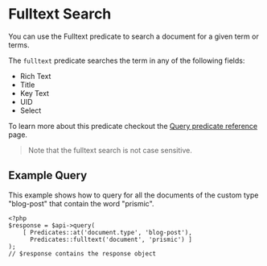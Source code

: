 # Fulltext Search

You can use the Fulltext predicate to search a document for a given term or terms.

The `fulltext` predicate searches the term in any of the following fields:

-   Rich Text
-   Title
-   Key Text
-   UID
-   Select

To learn more about this predicate checkout the [Query predicate reference](./query-predicate-reference-php.md) page.

> Note that the fulltext search is not case sensitive.

## Example Query

This example shows how to query for all the documents of the custom type "blog-post" that contain the word "prismic".

```
<?php
$response = $api->query(
    [ Predicates::at('document.type', 'blog-post'),
      Predicates::fulltext('document', 'prismic') ]
);
// $response contains the response object
```

